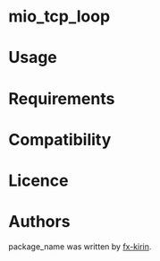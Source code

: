 # mio\_tcp\_loop

# Usage

# Requirements

# Compatibility

# Licence

# Authors

package\_name was written by [fx-kirin](fx.kirin@gmail.com).
